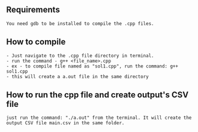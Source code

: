 ## Requirements
    You need gdb to be installed to compile the .cpp files.
    
## How to compile
    - Just navigate to the .cpp file directory in terminal.
    - run the command - g++ <file_name>.cpp
    - ex - to compile file named as "sol1.cpp", run the command: g++ sol1.cpp
    - this will create a a.out file in the same directory
    
## How to run the cpp file and create output's CSV file
    just run the command: "./a.out" from the terminal. It will create the output CSV file main.csv in the same folder.
    
